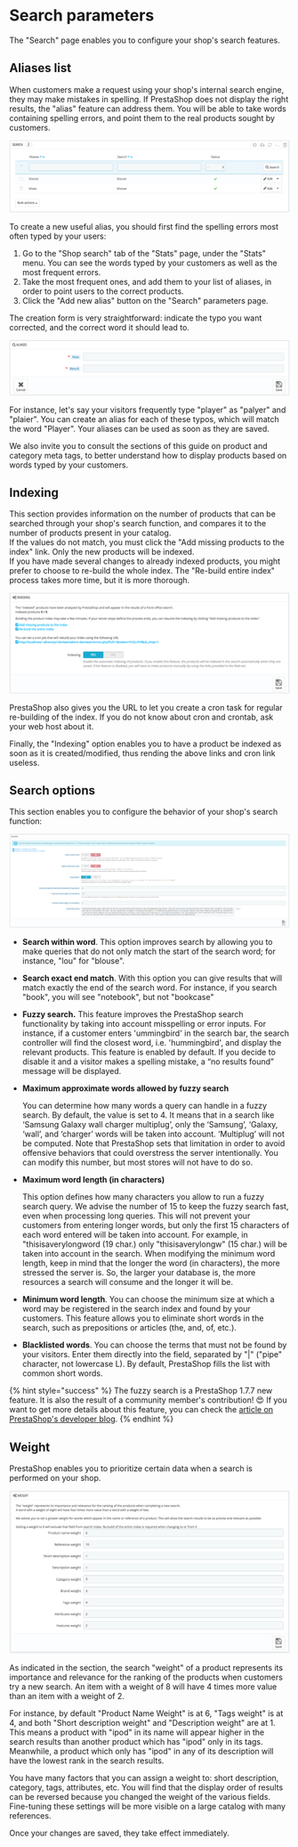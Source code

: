 # Search parameters

The "Search" page enables you to configure your shop's search features.

## Aliases list <a id="Searchparameters-Aliaseslist"></a>

When customers make a request using your shop's internal search engine, they may make mistakes in spelling. If PrestaShop does not display the right results, the "alias" feature can address them. You will be able to take words containing spelling errors, and point them to the real products sought by customers.

![](../../../../.gitbook/assets/45580489%20%284%29%20%284%29%20%284%29.png)

To create a new useful alias, you should first find the spelling errors most often typed by your users:

1. Go to the "Shop search" tab of the "Stats" page, under the "Stats" menu. You can see the words typed by your customers as well as the most frequent errors.
2. Take the most frequent ones, and add them to your list of aliases, in order to point users to the correct products.
3. Click the "Add new alias" button on the "Search" parameters page.

The creation form is very straightforward: indicate the typo you want corrected, and the correct word it should lead to.

![](../../../../.gitbook/assets/45580490%20%284%29%20%282%29%20%283%29.png)

For instance, let's say your visitors frequently type "player" as "palyer" and "plaier". You can create an alias for each of these typos, which will match the word "Player". Your aliases can be used as soon as they are saved.

We also invite you to consult the sections of this guide on product and category meta tags, to better understand how to display products based on words typed by your customers. 

## Indexing <a id="Searchparameters-Indexing"></a>

This section provides information on the number of products that can be searched through your shop's search function, and compares it to the number of products present in your catalog.   
If the values do not match, you must click the "Add missing products to the index" link. Only the new products will be indexed.  
If you have made several changes to already indexed products, you might prefer to choose to re-build the whole index. The "Re-build entire index" process takes more time, but it is more thorough.

![](../../../../.gitbook/assets/45580491%20%284%29%20%283%29%20%281%29.png)

PrestaShop also gives you the URL to let you create a cron task for regular re-building of the index. If you do not know about cron and crontab, ask your web host about it.

Finally, the "Indexing" option enables you to have a product be indexed as soon as it is created/modified, thus rending the above links and cron link useless.

## Search options <a id="Searchparameters-Searchoptions"></a>

This section enables you to configure the behavior of your shop's search function:

![](../../../../.gitbook/assets/image%20%2820%29.png)

* **Search within word**. This option improves search by allowing you to make queries that do not only match the start of the search word; for instance, "lou" for "blouse".
* **Search exact end match**. With this option you can give results that will match exactly the end of the search word. For instance, if you search "book", you will see "notebook", but not "bookcase"
* **Fuzzy search.** This feature improves the PrestaShop search functionality by taking into account misspelling or error inputs. For instance, if a customer enters 'ummingbird' in the search bar, the search controller will find the closest word, i.e. 'hummingbird', and display the relevant products. This feature is enabled by default.  If you decide to disable it and a visitor makes a spelling mistake, a “no results found” message will be displayed.
* **Maximum approximate words allowed by fuzzy search**

  You can determine how many words a query can handle in a fuzzy search. By default, the value is set to 4. It means that in a search like ‘Samsung Galaxy wall charger multiplug’, only the ‘Samsung’, ‘Galaxy, ‘wall’, and ‘charger’ words will be taken into account. ‘Multiplug’ will not be computed. Note that PrestaShop sets that limitation in order to avoid offensive behaviors that could overstress the server intentionally. You can modify this number, but most stores will not have to do so.

* **Maximum word length \(in characters\)**

  This option defines how many characters you allow to run a fuzzy search query. We advise the number of 15 to keep the fuzzy search fast, even when processing long queries. This will not prevent your customers from entering longer words, but only the first 15 characters of each word entered will be taken into account. For example, in "thisisaverylongword \(19 char.\) only "thisisaverylongw" \(15 char.\) will be taken into account in the search. When modifying the minimum word length, keep in mind that the longer the word \(in characters\), the more stressed the server is. So, the larger your database is, the more resources a search will consume and the longer it will be. 

* **Minimum word length**. You can choose the minimum size at which a word may be registered in the search index and found by your customers. This feature allows you to eliminate short words in the search, such as prepositions or articles \(the, and, of, etc.\).
* **Blacklisted words**. You can choose the terms that must not be found by your visitors. Enter them directly into the field, separated by "\|" \("pipe" character, not lowercase L\). By default, PrestaShop fills the list with common short words.

{% hint style="success" %}
 The fuzzy search is a PrestaShop 1.7.7 new feature. It is also the result of a community member's contribution! 😍 If you want to get more details about this feature, you can check the [article on PrestaShop's developer blog](https://build.prestashop.com/news/introduction-to-the-fuzzy-search/).
{% endhint %}

## Weight <a id="Searchparameters-Weight"></a>

PrestaShop enables you to prioritize certain data when a search is performed on your shop.

![](../../../../.gitbook/assets/51839994%20%284%29%20%284%29.png)

As indicated in the section, the search "weight" of a product represents its importance and relevance for the ranking of the products when customers try a new search. An item with a weight of 8 will have 4 times more value than an item with a weight of 2.

For instance, by default "Product Name Weight" is at 6, "Tags weight" is at 4, and both "Short description weight" and "Description weight" are at 1. This means a product with "ipod" in its name will appear higher in the search results than another product which has "ipod" only in its tags. Meanwhile, a product which only has "ipod" in any of its description will have the lowest rank in the search results.

You have many factors that you can assign a weight to: short description, category, tags, attributes, etc. You will find that the display order of results can be reversed because you changed the weight of the various fields. Fine-tuning these settings will be more visible on a large catalog with many references.

Once your changes are saved, they take effect immediately.


